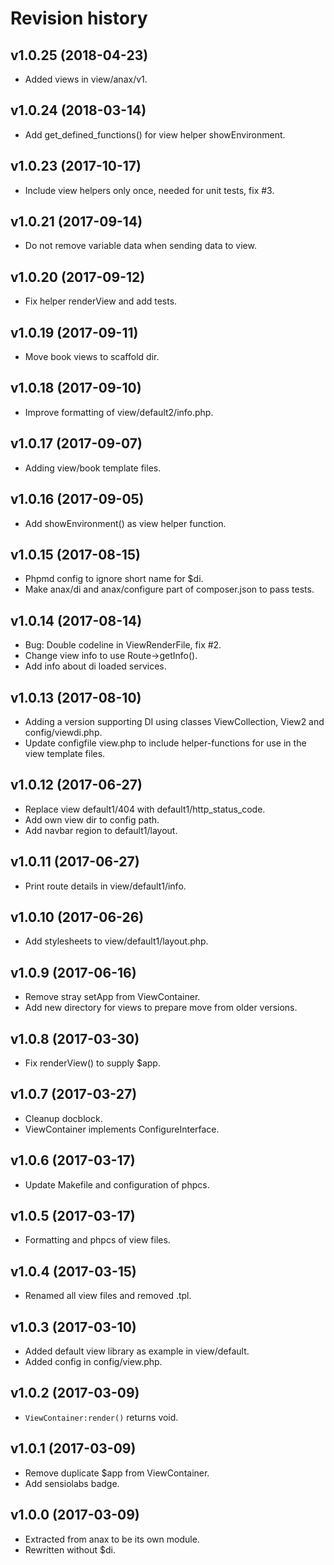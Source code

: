 Revision history
=================================


v1.0.25 (2018-04-23)
---------------------------------

* Added views in view/anax/v1.


v1.0.24 (2018-03-14)
---------------------------------

* Add get_defined_functions() for view helper showEnvironment.


v1.0.23 (2017-10-17)
---------------------------------

* Include view helpers only once, needed for unit tests, fix #3.


v1.0.21 (2017-09-14)
---------------------------------

* Do not remove variable data when sending data to view.


v1.0.20 (2017-09-12)
---------------------------------

* Fix helper renderView and add tests.


v1.0.19 (2017-09-11)
---------------------------------

* Move book views to scaffold dir.


v1.0.18 (2017-09-10)
---------------------------------

* Improve formatting of view/default2/info.php.


v1.0.17 (2017-09-07)
---------------------------------

* Adding view/book template files.


v1.0.16 (2017-09-05)
---------------------------------

* Add showEnvironment() as view helper function.


v1.0.15 (2017-08-15)
---------------------------------

* Phpmd config to ignore short name for $di.
* Make anax/di and anax/configure part of composer.json to pass tests.


v1.0.14 (2017-08-14)
---------------------------------

* Bug: Double codeline in ViewRenderFile, fix #2.
* Change view info to use Route->getInfo().
* Add info about di loaded services.


v1.0.13 (2017-08-10)
---------------------------------

* Adding a version supporting DI using classes ViewCollection, View2 and config/viewdi.php.
* Update configfile view.php to include helper-functions for use in the view template files.


v1.0.12 (2017-06-27)
---------------------------------

* Replace view default1/404 with default1/http_status_code.
* Add own view dir to config path.
* Add navbar region to default1/layout.


v1.0.11 (2017-06-27)
---------------------------------

* Print route details in view/default1/info.


v1.0.10 (2017-06-26)
---------------------------------

* Add stylesheets to view/default1/layout.php.


v1.0.9 (2017-06-16)
---------------------------------

* Remove stray setApp from ViewContainer.
* Add new directory for views to prepare move from older versions.


v1.0.8 (2017-03-30)
---------------------------------

* Fix renderView() to supply $app.


v1.0.7 (2017-03-27)
---------------------------------

* Cleanup docblock.
* ViewContainer implements ConfigureInterface.


v1.0.6 (2017-03-17)
---------------------------------

* Update Makefile and configuration of phpcs.


v1.0.5 (2017-03-17)
---------------------------------

* Formatting and phpcs of view files.


v1.0.4 (2017-03-15)
---------------------------------

* Renamed all view files and removed .tpl.


v1.0.3 (2017-03-10)
---------------------------------

* Added default view library as example in view/default.
* Added config in config/view.php.


v1.0.2 (2017-03-09)
---------------------------------

* `ViewContainer:render()` returns void.


v1.0.1 (2017-03-09)
---------------------------------

* Remove duplicate $app from ViewContainer.
* Add sensiolabs badge.


v1.0.0 (2017-03-09)
---------------------------------

* Extracted from anax to be its own module.
* Rewritten without $di.
